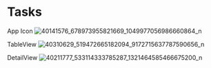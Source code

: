 # Tasks

App Icon
![40141576_678973955821669_1049977056986660864_n](https://user-images.githubusercontent.com/22837318/44685271-60512580-aa4b-11e8-9732-97bffa9c9a18.jpg)

TableView
![40310629_519472665182094_9172715637787590656_n](https://user-images.githubusercontent.com/22837318/44685273-62b37f80-aa4b-11e8-8ef9-82ecd4bb5540.png)

DetailView
![40211777_533114333785287_1321464585466675200_n](https://user-images.githubusercontent.com/22837318/44685281-65ae7000-aa4b-11e8-9ad2-a751f25e35a3.png)

